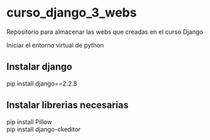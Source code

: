 # curso_django_3_webs
Repositorio para almacenar las webs que creadas en el curso Django

Iniciar el entorno virtual de python

## Instalar django
pip install django==2.2.8 

## Instalar librerias necesarias
pip install Pillow
<br>
pip install django-ckeditor
